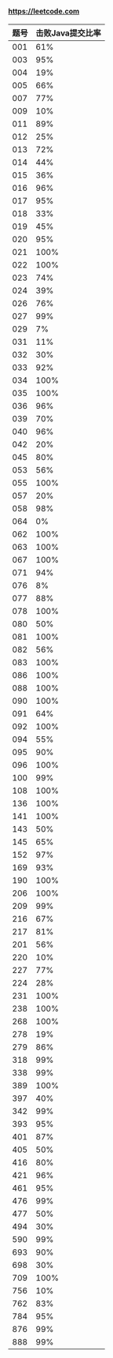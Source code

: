 #### https://leetcode.com

|    题号     |  击败Java提交比率 |
| ---------- | --- |
| 001        |  61% |
| 003        |  95% |
| 004        |  19% |
| 005        |  66% |
| 007        |  77% |
| 009        |  10% |
| 011        |  89% |
| 012        |  25% |
| 013        |  72% |
| 014        |  44% |
| 015        |  36% |
| 016        |  96% |
| 017        |  95% |
| 018        |  33% |
| 019        |  45% |
| 020        |  95% |
| 021        |  100% |
| 022        |  100% |
| 023        |  74% |
| 024        |  39% |
| 026        |  76% |
| 027        |  99% |
| 029        |  7% |
| 031        |  11% |
| 032        |  30% |
| 033        |  92% |
| 034        |  100% |
| 035        |  100% |
| 036        |  96% |
| 039        |  70% |
| 040        |  96% |
| 042        |  20% |
| 045        |  80% |
| 053        |  56% |
| 055        |  100% |
| 057        |  20% |
| 058        |  98% |
| 064        |  0% |
| 062        |  100% |
| 063        |  100% |
| 067        |  100% |
| 071        |  94% |
| 076        |  8% |
| 077        |  88% |
| 078        |  100% |
| 080        |  50% |
| 081        |  100% |
| 082        |  56% |
| 083        |  100% |
| 086        |  100% |
| 088        |  100% |
| 090        |  100% |
| 091        |  64% |
| 092        |  100% |
| 094        |  55% |
| 095        |  90% |
| 096        |  100% |
| 100        |  99% |
| 108        |  100% |
| 136        |  100% |
| 141        |  100% |
| 143        |  50% |
| 145        |  65% |
| 152        |  97% |
| 169        |  93% |
| 190        |  100% |
| 206        |  100% |
| 209        |  99% |
| 216        |  67% |
| 217        |  81% |
| 201        |  56% |
| 220        |  10% |
| 227        |  77% |
| 224        |  28% |
| 231        |  100% |
| 238        |  100% |
| 268        |  100% |
| 278        |  19% |
| 279        |  86% |
| 318        |  99% |
| 338        |  99% |
| 389        |  100% |
| 397        |  40% |
| 342        |  99% |
| 393        |  95% |
| 401        |  87% |
| 405        |  50% |
| 416        |  80% |
| 421        |  96% |
| 461        |  95% |
| 476        |  99% |
| 477        |  50% |
| 494        |  30% |
| 590        |  99% |
| 693        |  90% |
| 698        |  30% |
| 709        |  100% |
| 756        |  10% |
| 762        |  83% |
| 784        |  95% |
| 876        |  99% |
| 888        |  99% |


